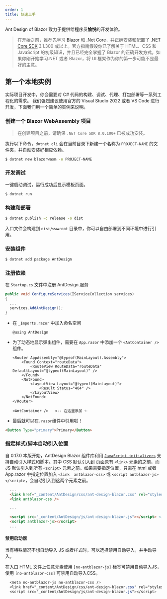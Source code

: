 ```yaml
---
order: 1
title: 快速上手
---
```


Ant Design of Blazor 致力于提供给程序员**愉悦**的开发体验。

> 在开始之前，推荐先学习 [Blazor](https://docs.microsoft.com/zh-cn/aspnet/core/blazor/?WT.mc_id=DT-MVP-5003987) 和 [.Net Core](https://docs.microsoft.com/zh-cn/dotnet?WT.mc_id=DT-MVP-5003987)，并正确安装和配置了 [.NET Core SDK](https://dotnet.microsoft.com/download?WT.mc_id=DT-MVP-5003987) 3.1.300 或以上。官方指南假设你已了解关于 HTML、CSS 和 JavaScript 的初级知识，并且已经完全掌握了 Blazor 的正确开发方式。如果你刚开始学习.NET 或者 Blazor，将 UI 框架作为你的第一步可能不是最好的主意。


## 第一个本地实例

实际项目开发中，你会需要对 C# 代码的构建、调试、代理、打包部署等一系列工程化的需求。
我们强烈建议使用官方的 Visual Studio 2022 或者 VS Code 进行开发，下面我们用一个简单的实例来说明。


### 创建一个 Blazor WebAssembly 项目

> 在创建项目之前，请确保 `.NET Core SDK 8.0.100+` 已被成功安装。

执行以下命令，`dotnet cli` 会在当前目录下新建一个名称为 `PROJECT-NAME` 的文件夹，并自动安装好相应依赖。

```bash
$ dotnet new blazorwasm -o PROJECT-NAME
```

### 开发调试

一键启动调试，运行成功后显示模板页面。

```bash
$ dotnet run
```

### 构建和部署

```bash
$ dotnet publish -c release -o dist
```

入口文件会构建到 `dist/wwwroot` 目录中，你可以自由部署到不同环境中进行引用。


### 安装组件

```bash
$ dotnet add package AntDesign
```

### 注册依赖

在 `Startup.cs` 文件中注册 AntDesign 服务

```cs
public void ConfigureServices(IServiceCollection services)
{
  ...
  services.AddAntDesign();
}
```

- 在 `_Imports.razor` 中加入命名空间

  ```
  @using AntDesign
  ```

- 为了动态地显示弹出组件，需要在 `App.razor` 中添加一个 `<AntContainer />` 组件。

  ```
  <Router AppAssembly="@typeof(MainLayout).Assembly">
      <Found Context="routeData">
          <RouteView RouteData="routeData" DefaultLayout="@typeof(MainLayout)" />
      </Found>
      <NotFound>
          <LayoutView Layout="@typeof(MainLayout)">
              <Result Status="404" />
          </LayoutView>
      </NotFound>
  </Router>

  <AntContainer />   <-- 在这里添加 ✨
  ```

- 最后就可以在`.razor`组件中引用啦！

```html
<Button Type="primary">Primary</Button>
```

### 指定样式/脚本自动引入位置

自 0.17.0 本版开始，AntDesign Blazor 组件库利用 [`JavaScript initializers`](https://learn.microsoft.com/en-us/aspnet/core/blazor/fundamentals/startup?view=aspnetcore-8.0#javascript-initializers) 支持自动引入样式和脚本。其中 CSS 默认引入到 页面原有 `<link>` 元素的之前，而 JS 默认引入到所有 `<script>` 元素之前。如果需要指定位置，只需在 html 或者 App.razor 中指定位置加入 `<link  antblazor-css>` 或 `<script antblazor-js></script>`，会自动引入到这两个元素之前。

```html
  ...
  <link href="_content/AntDesign/css/ant-design-blazor.css" rel="stylesheet"> <!-- 自动引入到这里 -->
  <link antblazor-css />

  ...

  <script src="_content/AntDesign/js/ant-design-blazor.js"></script> <!-- 自动引入到这里 -->
  <script antblazor-js></script>
  ...
```

#### 禁用启动器

当有特殊情况不想自动导入 JS 或者样式时，可以选择禁用自动导入，并手动导入。

在入口 HTML 文件上任意元素使用 `[no-antblazor-js]` 标签可禁用自动导入JS，使用 `[no-antblazor-css]` 可禁用自动导入CSS。

```css
  <meta no-antblazor-js no-antblazor-css />
  <link href="_content/AntDesign/css/ant-design-blazor.css" rel="stylesheet">
  <script src="_content/AntDesign/js/ant-design-blazor.js"></script>
```